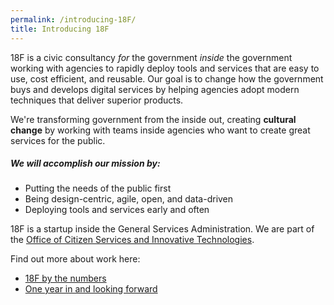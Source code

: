 ```yaml
---
permalink: /introducing-18F/
title: Introducing 18F
---
```


18F is a civic consultancy *for* the government *inside* the government working with agencies to rapidly deploy tools and services that are easy to use, cost efficient, and reusable. Our goal is to change how the government buys and develops digital services by helping agencies adopt modern techniques that deliver superior products.

We're transforming government from the inside out, creating **cultural change** by working with teams inside agencies who want to create great services for the public.

##### We will accomplish our mission by:
* Putting the needs of the public first
* Being design-centric, agile, open, and data-driven
* Deploying tools and services early and often

18F is a startup inside the General Services Administration. We are part of the [Office of Citizen Services and Innovative Technologies](http://www.gsa.gov/portal/category/25729).

Find out more about work here:
* [18F by the numbers](https://18f.gsa.gov/2015/03/19/18f-by-the-numbers/)
* [One year in and looking forward](https://18f.gsa.gov/2015/03/20/one-year-in-and-looking-forward/)
